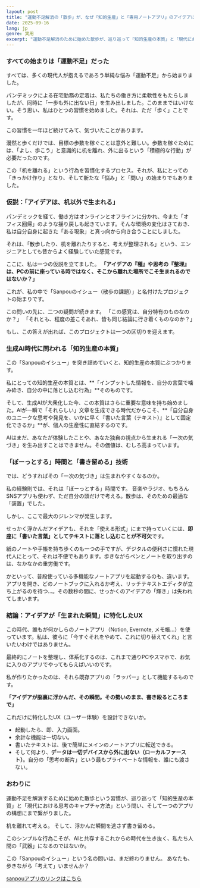 ```yaml
---
layout: post
title: "運動不足解消の「散歩」が、なぜ「知的生産」と「専用ノートアプリ」のアイデアに行き着いたか"
date: 2025-09-16
lang: jp
genre: 実用
excerpt: "運動不足解消のために始めた散歩が、巡り巡って「知的生産の本質」と「現代における思考のキャプチャ方法」という問い、そして一つのアプリの構想にまで繋がった経緯を綴ります。"
---
```


### すべての始まりは「運動不足」だった

すべては、多くの現代人が抱えるであろう単純な悩み「運動不足」から始まりました。

パンデミックによる在宅勤務の定着は、私たちの働き方に柔軟性をもたらしましたが、同時に「一歩も外に出ない日」を生み出しました。このままではいけない。そう思い、私はひとつの習慣を始めました。それは、ただ「歩く」ことです。

この習慣を一年ほど続けてみて、気づいたことがあります。

漫然と歩くだけでは、目標の歩数を稼ぐことは意外と難しい。歩数を稼ぐためには、「よし、歩こう」と意識的に机を離れ、外に出るという「積極的な行動」が必要だったのです。

この「机を離れる」という行為を習慣化するプロセス。それが、私にとっての「きっかけ作り」となり、そして新たな「悩み」と「問い」の始まりでもありました。

### 仮説：「アイデアは、机以外で生まれる」

パンデミックを経て、働き方はオンラインとオフラインに分かれ、今また「オフィス回帰」のような揺り戻しも起きています。そんな環境の変化はさておき、私は自分自身に起きた「ある現象」と真っ向から向き合うことにしました。

それは、「散歩したり、机を離れたりすると、考えが整理される」という、エンジニアとしても昔からよく経験していた感覚です。

ここに、私は一つの仮説を立てました。
**「アイデアの『種』や思考の『整理』は、PCの前に座っている時ではなく、そこから離れた場所でこそ生まれるのではないか？」**

これが、私の中で「Sanpouのイシュー（散歩の課題）」と名付けたプロジェクトの始まりです。

この問いの先に、二つの疑問が続きます。
「この感覚は、自分特有のものなのか？」
「それとも、程度の差こそあれ、皆も同じ結論に行き着くものなのか？」

もし、この答えが出れば、このプロジェクトは一つの区切りを迎えます。

### 生成AI時代に問われる「知的生産の本質」

この「Sanpouのイシュー」を突き詰めていくと、知的生産の本質にぶつかります。

私にとっての知的生産の本質とは、**「インプットした情報を、自分の言葉で噛み砕き、自分の中に落とし込む行為」**そのものです。

そして、生成AIが大衆化した今、この本質はさらに重要な意味を持ち始めました。AIが一瞬で「それらしい」文章を生成できる時代だからこそ、**「自分自身のユニークな思考や発見を、いかに早く『書いた言葉（テキスト）』として固定化できるか」**が、個人の生産性に直結するのです。

AIはまだ、あなたが体験したことや、あなた独自の視点から生まれる「一次の気づき」を生み出すことはできません。その価値は、むしろ高まっています。

### 「ぼーっとする」時間と「書き留める」技術

では、どうすればその「一次の気づき」は生まれやすくなるのか。

私の経験則では、それは「ぼーっとする」時間です。
音楽やラジオ、もちろんSNSアプリも使わず、ただ自分の頭だけで考える。散歩は、そのための最適な「装置」でした。

しかし、ここで最大のジレンマが発生します。

せっかく浮かんだアイデアも、それを「使える形式」にまで持っていくには、**即座に「書いた言葉」としてテキストに落とし込むことが不可欠**です。

紙のノートや手帳を持ち歩くのも一つの手ですが、デジタルの便利さに慣れた現代人にとって、それは不便でもあります。歩きながらペンとノートを取り出すのは、なかなかの重労働です。

かといって、普段使っている多機能なノートアプリを起動するのも、違います。
アプリを開き、どのノートブックに入れるか考え、リッチテキストエディタが立ち上がるのを待つ...。その数秒の間に、せっかくのアイデアの「輝き」は失われてしまいます。

### 結論：アイデアが「生まれた瞬間」に特化したUX

この時代、誰もが何かしらのノートアプリ（Notion, Evernote, メモ帳...）を使っています。私は、彼らに「今すぐそれをやめて、これに切り替えてくれ」と言いたいわけではありません。

最終的にノートを整理し、体系化するのは、これまで通りPCやスマホで、お気に入りのアプリでやってもらえばいいのです。

私が作りたかったのは、それら既存アプリの「ラッパー」として機能するものです。

**「アイデアが脳裏に浮かんだ、その瞬間。その勢いのまま、書き殴るところまで」**

これだけに特化したUX（ユーザー体験）を設計できないか。

- 起動したら、即、入力画面。
- 余計な機能は一切ない。
- 書いたテキストは、後で簡単にメインのノートアプリに転送できる。
- そして何より、**データは一切デバイスから外に出ない（ローカルファースト）**。自分の「思考の断片」という最もプライベートな情報を、誰にも渡さない。

### おわりに

運動不足を解消するために始めた散歩という習慣が、巡り巡って「知的生産の本質」と「現代における思考のキャプチャ方法」という問い、そして一つのアプリの構想にまで繋がりました。

机を離れて考える。
そして、浮かんだ瞬間を逃さず書き留める。

このシンプルな行為こそが、AIと共存するこれからの時代を生き抜く、私たち人間の「武器」になるのではないか。

この「Sanpouのイシュー」という名の問いは、まだ終わりません。
あなたも、歩きながら「考えて」いませんか？

[sanpouアプリのリンクはこちら](https://apps.apple.com/jp/app/sanpou/id6749672561?uo=2)
